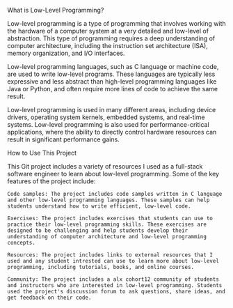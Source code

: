 What is Low-Level Programming?

Low-level programming is a type of programming that involves working with the hardware of a computer system at a very detailed and low-level of abstraction. This type of programming requires a deep understanding of computer architecture, including the instruction set architecture (ISA), memory organization, and I/O interfaces.

Low-level programming languages, such as C language or machine code, are used to write low-level programs. These languages are typically less expressive and less abstract than high-level programming languages like Java or Python, and often require more lines of code to achieve the same result.

Low-level programming is used in many different areas, including device drivers, operating system kernels, embedded systems, and real-time systems. Low-level programming is also used for performance-critical applications, where the ability to directly control hardware resources can result in significant performance gains.

How to Use This Project

This Git project includes a variety of resources I used as a full-stack software engineer to learn about low-level programming. Some of the key features of the project include:

    Code samples: The project includes code samples written in C language and other low-level programming languages. These samples can help students understand how to write efficient, low-level code.

    Exercises: The project includes exercises that students can use to practice their low-level programming skills. These exercises are designed to be challenging and help students develop their understanding of computer architecture and low-level programming concepts.

    Resources: The project includes links to external resources that I used and any student intrested can use to learn more about low-level programming, including tutorials, books, and online courses.

    Community: The project includes a alx cohort12 community of students and instructors who are interested in low-level programming. Students used the project's discussion forum to ask questions, share ideas, and get feedback on their code.
